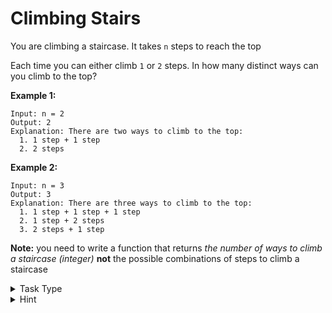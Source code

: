 # Climbing Stairs

You are climbing a staircase. It takes `n` steps to reach the top

Each time you can either climb `1` or `2` steps. In how many distinct ways can you climb to the top?

__Example 1:__

```
Input: n = 2
Output: 2
Explanation: There are two ways to climb to the top:
  1. 1 step + 1 step
  2. 2 steps
```

__Example 2:__

```
Input: n = 3
Output: 3
Explanation: There are three ways to climb to the top:
  1. 1 step + 1 step + 1 step
  2. 1 step + 2 steps
  3. 2 steps + 1 step
```

__Note:__ you need to write a function that returns _the number of ways to climb a staircase (integer)_ __not__ the possible combinations of steps to climb a staircase

<details>

<summary>Task Type</summary>

This is a numbers task type. You need to use Fibonacci Sequence to solve it

</details>

<details>

<summary>Hint</summary>

You can store a Fibonacci Sequence in an array and you get `O(n)` memory complexity but you can also solve the task with `O(1)` memory complexity by using two counters instead of an array to get a Fibonacci Sequence

</details>
